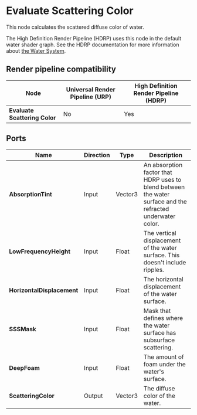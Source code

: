 # Evaluate Scattering Color

This node calculates the scattered diffuse color of water.

The High Definition Render Pipeline (HDRP) uses this node in the default water shader graph. See the HDRP documentation for more information about [the Water System](https://docs.unity3d.com/Packages/com.unity.render-pipelines.high-definition@14.0/manual/WaterSystem.html).

## Render pipeline compatibility

| **Node**               | **Universal Render Pipeline (URP)** | **High Definition Render Pipeline (HDRP)** |
| ---------------------- | ----------------------------------- | ------------------------------------------ |
| **Evaluate Scattering Color** | No                                  | Yes                                        |

## Ports

| **Name** | **Direction** | **Type** | **Description** |
|--- | --- | --- | --- |
| **AbsorptionTint** | Input | Vector3 | An absorption factor that HDRP uses to blend between the water surface and the refracted underwater color. |
| **LowFrequencyHeight** | Input | Float | The vertical displacement of the water surface. This doesn't include ripples. |
| **HorizontalDisplacement** | Input | Float | The horizontal displacement of the water surface.  |
| **SSSMask** | Input | Float | Mask that defines where the water surface has subsurface scattering. |
| **DeepFoam** | Input | Float | The amount of foam under the water's surface. |
| **ScatteringColor** | Output | Vector3 | The diffuse color of the water. |
